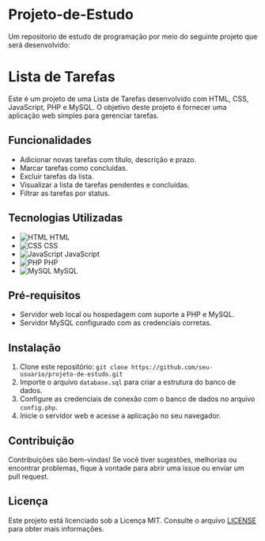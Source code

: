 # Projeto-de-Estudo
Um repositorio de estudo de programação por meio do seguinte projeto que será desenvolvido:

# Lista de Tarefas

Este é um projeto de uma Lista de Tarefas desenvolvido com HTML, CSS, JavaScript, PHP e MySQL. O objetivo deste projeto é fornecer uma aplicação web simples para gerenciar tarefas.

## Funcionalidades

- Adicionar novas tarefas com título, descrição e prazo.
- Marcar tarefas como concluídas.
- Excluir tarefas da lista.
- Visualizar a lista de tarefas pendentes e concluídas.
- Filtrar as tarefas por status.

## Tecnologias Utilizadas

- ![HTML](https://fontawesome.com/icons/html5?f=brands&s=solid) HTML
- ![CSS](https://fontawesome.com/icons/css3-alt?f=brands&s=solid) CSS
- ![JavaScript](https://fontawesome.com/icons/js?f=brands&s=solid) JavaScript
- ![PHP](https://fontawesome.com/icons/php?f=brands&s=solid) PHP
- ![MySQL](https://www.flaticon.com/br/icone-gratis/mysql_274439?term=mysql&page=1&position=2&origin=search&related_id=274439) MySQL

## Pré-requisitos

- Servidor web local ou hospedagem com suporte a PHP e MySQL.
- Servidor MySQL configurado com as credenciais corretas.

## Instalação

1. Clone este repositório: `git clone https://github.com/seu-usuario/projeto-de-estudo.git`
2. Importe o arquivo `database.sql` para criar a estrutura do banco de dados.
3. Configure as credenciais de conexão com o banco de dados no arquivo `config.php`.
4. Inicie o servidor web e acesse a aplicação no seu navegador.

## Contribuição

Contribuições são bem-vindas! Se você tiver sugestões, melhorias ou encontrar problemas, fique à vontade para abrir uma issue ou enviar um pull request.

## Licença

Este projeto está licenciado sob a Licença MIT. Consulte o arquivo [LICENSE](LICENSE) para obter mais informações.

